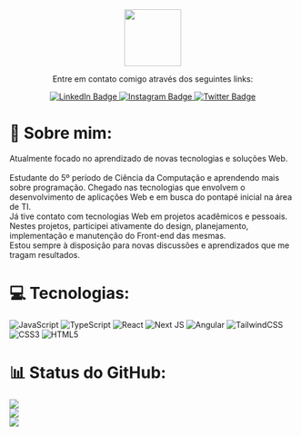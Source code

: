 <div id="header" align="center">
  <img src="https://media.giphy.com/media/M9gbBd9nbDrOTu1Mqx/giphy.gif" width="100"/>
 <div id="badges">
   <p align='center'>Entre em contato comigo através dos seguintes links:</p> 
  <a href="https://www.linkedin.com/in/augusto-de-paula-menezes-79579220b/">
   <img src="https://img.shields.io/badge/LinkedIn-blue?style=for-the-badge&logo=linkedin&logoColor=white" alt="LinkedIn Badge"/>
  </a>
 <a href="https://www.instagram.com/_augustodpm/">
  <img src="https://img.shields.io/badge/Instagram-black?style=for-the-badge&logo=instagram&logoColor=white" alt="Instagram Badge"/>
 </a>
 <a href="https://twitter.com/augusz_">
  <img src="https://img.shields.io/badge/Twitter-blue?style=for-the-badge&logo=twitter&logoColor=white" alt="Twitter Badge"/>
 </a>
</div>
</div>

# :page_with_curl: Sobre mim:
Atualmente focado no aprendizado de novas tecnologias e soluções Web.<br><br>Estudante do 5º período de Ciência da Computação e aprendendo mais sobre programação. Chegado nas tecnologias que envolvem o desenvolvimento de aplicações Web e em busca do pontapé inicial na área de TI.<br>Já tive contato com tecnologias Web em projetos acadêmicos e pessoais. Nestes projetos, participei ativamente do design, planejamento, implementação e manutenção do Front-end das mesmas. <br>Estou sempre à disposição para novas discussões e aprendizados que me tragam resultados.

# 💻 Tecnologias:
![JavaScript](https://img.shields.io/badge/javascript-%23323330.svg?style=for-the-badge&logo=javascript&logoColor=%23F7DF1E) ![TypeScript](https://img.shields.io/badge/typescript-%23007ACC.svg?style=for-the-badge&logo=typescript&logoColor=white) ![React](https://img.shields.io/badge/react-%2320232a.svg?style=for-the-badge&logo=react&logoColor=%2361DAFB) ![Next JS](https://img.shields.io/badge/Next-black?style=for-the-badge&logo=next.js&logoColor=white) ![Angular](https://img.shields.io/badge/angular-%23DD0031.svg?style=for-the-badge&logo=angular&logoColor=white) ![TailwindCSS](https://img.shields.io/badge/tailwindcss-%2338B2AC.svg?style=for-the-badge&logo=tailwind-css&logoColor=white) ![CSS3](https://img.shields.io/badge/css3-%231572B6.svg?style=for-the-badge&logo=css3&logoColor=white) ![HTML5](https://img.shields.io/badge/html5-%23E34F26.svg?style=for-the-badge&logo=html5&logoColor=white)
# 📊 Status do GitHub:
![](https://github-readme-stats.vercel.app/api?username=aughustuss&theme=radical&hide_border=false&include_all_commits=false&count_private=false)<br/>
![](https://github-readme-streak-stats.herokuapp.com/?user=aughustuss&theme=radical&hide_border=false)<br/>
![](https://github-readme-stats.vercel.app/api/top-langs/?username=aughustuss&theme=radical&hide_border=false&include_all_commits=false&count_private=false&layout=compact)

